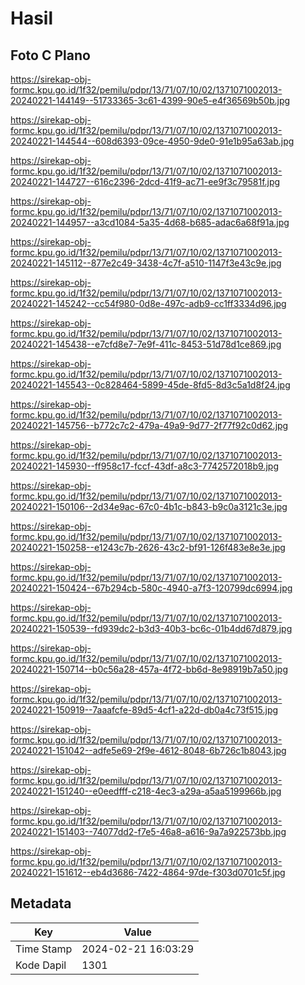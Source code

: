 # Hasil

## Foto C Plano

https://sirekap-obj-formc.kpu.go.id/1f32/pemilu/pdpr/13/71/07/10/02/1371071002013-20240221-144149--51733365-3c61-4399-90e5-e4f36569b50b.jpg

https://sirekap-obj-formc.kpu.go.id/1f32/pemilu/pdpr/13/71/07/10/02/1371071002013-20240221-144544--608d6393-09ce-4950-9de0-91e1b95a63ab.jpg

https://sirekap-obj-formc.kpu.go.id/1f32/pemilu/pdpr/13/71/07/10/02/1371071002013-20240221-144727--616c2396-2dcd-41f9-ac71-ee9f3c79581f.jpg

https://sirekap-obj-formc.kpu.go.id/1f32/pemilu/pdpr/13/71/07/10/02/1371071002013-20240221-144957--a3cd1084-5a35-4d68-b685-adac6a68f91a.jpg

https://sirekap-obj-formc.kpu.go.id/1f32/pemilu/pdpr/13/71/07/10/02/1371071002013-20240221-145112--877e2c49-3438-4c7f-a510-1147f3e43c9e.jpg

https://sirekap-obj-formc.kpu.go.id/1f32/pemilu/pdpr/13/71/07/10/02/1371071002013-20240221-145242--cc54f980-0d8e-497c-adb9-cc1ff3334d96.jpg

https://sirekap-obj-formc.kpu.go.id/1f32/pemilu/pdpr/13/71/07/10/02/1371071002013-20240221-145438--e7cfd8e7-7e9f-411c-8453-51d78d1ce869.jpg

https://sirekap-obj-formc.kpu.go.id/1f32/pemilu/pdpr/13/71/07/10/02/1371071002013-20240221-145543--0c828464-5899-45de-8fd5-8d3c5a1d8f24.jpg

https://sirekap-obj-formc.kpu.go.id/1f32/pemilu/pdpr/13/71/07/10/02/1371071002013-20240221-145756--b772c7c2-479a-49a9-9d77-2f77f92c0d62.jpg

https://sirekap-obj-formc.kpu.go.id/1f32/pemilu/pdpr/13/71/07/10/02/1371071002013-20240221-145930--ff958c17-fccf-43df-a8c3-7742572018b9.jpg

https://sirekap-obj-formc.kpu.go.id/1f32/pemilu/pdpr/13/71/07/10/02/1371071002013-20240221-150106--2d34e9ac-67c0-4b1c-b843-b9c0a3121c3e.jpg

https://sirekap-obj-formc.kpu.go.id/1f32/pemilu/pdpr/13/71/07/10/02/1371071002013-20240221-150258--e1243c7b-2626-43c2-bf91-126f483e8e3e.jpg

https://sirekap-obj-formc.kpu.go.id/1f32/pemilu/pdpr/13/71/07/10/02/1371071002013-20240221-150424--67b294cb-580c-4940-a7f3-120799dc6994.jpg

https://sirekap-obj-formc.kpu.go.id/1f32/pemilu/pdpr/13/71/07/10/02/1371071002013-20240221-150539--fd939dc2-b3d3-40b3-bc6c-01b4dd67d879.jpg

https://sirekap-obj-formc.kpu.go.id/1f32/pemilu/pdpr/13/71/07/10/02/1371071002013-20240221-150714--b0c56a28-457a-4f72-bb6d-8e98919b7a50.jpg

https://sirekap-obj-formc.kpu.go.id/1f32/pemilu/pdpr/13/71/07/10/02/1371071002013-20240221-150919--7aaafcfe-89d5-4cf1-a22d-db0a4c73f515.jpg

https://sirekap-obj-formc.kpu.go.id/1f32/pemilu/pdpr/13/71/07/10/02/1371071002013-20240221-151042--adfe5e69-2f9e-4612-8048-6b726c1b8043.jpg

https://sirekap-obj-formc.kpu.go.id/1f32/pemilu/pdpr/13/71/07/10/02/1371071002013-20240221-151240--e0eedfff-c218-4ec3-a29a-a5aa5199966b.jpg

https://sirekap-obj-formc.kpu.go.id/1f32/pemilu/pdpr/13/71/07/10/02/1371071002013-20240221-151403--74077dd2-f7e5-46a8-a616-9a7a922573bb.jpg

https://sirekap-obj-formc.kpu.go.id/1f32/pemilu/pdpr/13/71/07/10/02/1371071002013-20240221-151612--eb4d3686-7422-4864-97de-f303d0701c5f.jpg


## Metadata

| Key        | Value               |
| ---------- | ------------------- |
| Time Stamp | 2024-02-21 16:03:29 |
| Kode Dapil | 1301                |



